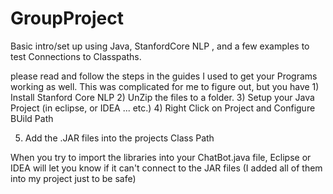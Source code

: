# GroupProject
Basic intro/set up using Java, StanfordCore NLP , and a few examples to test Connections to Classpaths. 

please read and follow the steps in the guides I used to get your Programs working as well. This was complicated for me to figure out, but you have 1) Install Stanford Core NLP 
2) UnZip the files to a folder.
3) Setup your Java Project (in eclipse, or IDEA ... etc.)
4) Right Click on Project and Configure BUild Path

5) Add the .JAR files into the projects Class Path

  When you try to import the libraries into your ChatBot.java file, Eclipse or IDEA will let you know if it can't connect to the JAR files (I added all of them into my project just to be safe) 
